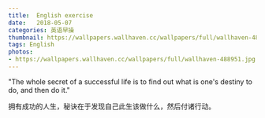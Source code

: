 ```yaml
---
title:  English exercise
date:   2018-05-07
categories: 英语早操
thumbnail: https://wallpapers.wallhaven.cc/wallpapers/full/wallhaven-488951.jpg
tags: English
photos:
- https://wallpapers.wallhaven.cc/wallpapers/full/wallhaven-488951.jpg
---
```


"The whole secret of a successful life is to find out what is one's destiny to do, and then do it."
<p>拥有成功的人生，秘诀在于发现自己此生该做什么，然后付诸行动。</p>
